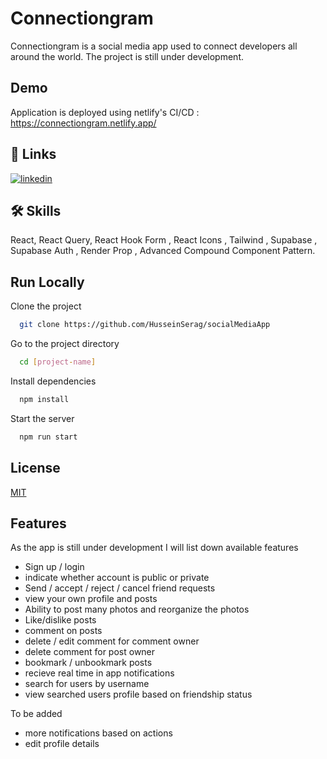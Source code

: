 
# Connectiongram

Connectiongram is a social media app used to connect developers all around the world.
The project is still under development.
  


## Demo

Application is deployed using netlify's CI/CD : https://connectiongram.netlify.app/

## 🔗 Links

[![linkedin](https://img.shields.io/badge/linkedin-0A66C2?style=for-the-badge&logo=linkedin&logoColor=white)](https://www.linkedin.com/in/hseldinadel/)



## 🛠 Skills
React, React Query, React Hook Form , React Icons  , Tailwind ,  Supabase , Supabase Auth , Render Prop , Advanced Compound Component Pattern.



## Run Locally

Clone the project

```bash
  git clone https://github.com/HusseinSerag/socialMediaApp
```

Go to the project directory

```bash
  cd [project-name]
```

Install dependencies

```bash
  npm install
```

Start the server

```bash
  npm run start
```


## License

[MIT](https://choosealicense.com/licenses/mit/)


## Features
As the app is still under development I will list down available features 

- Sign up / login
- indicate whether account is public or private
- Send / accept / reject / cancel friend requests
- view your own profile and posts
- Ability to post many photos and reorganize the photos
- Like/dislike posts
- comment on posts
- delete / edit comment for comment owner
- delete comment for post owner
- bookmark / unbookmark posts
- recieve real time in app notifications
- search for users by username
- view searched users profile based on friendship status

To be added
- more notifications based on actions
- edit profile details


